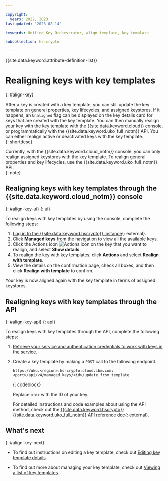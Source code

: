 ```yaml
---

copyright:
  years: 2022, 2023
lastupdated: "2023-08-14"

keywords: Unified Key Orchestrator, align template, key template

subcollection: hs-crypto

---
```


{{site.data.keyword.attribute-definition-list}}



# Realigning keys with key templates
{: #align-key}

After a key is created with a key template, you can still update the key template on general properties, key lifecycles, and assigned keystores. If it happens, an `Unaligned` flag can be displayed on the key details card for keys that are created with the key template. You can then manually realign your key with the key template with the {{site.data.keyword.cloud}} console, or programmatically with the {{site.data.keyword.uko_full_notm}} API. You can either realign active or deactivated keys with the key template.  
{: shortdesc}
  
Currently, with the {{site.data.keyword.cloud_notm}} console, you can only realign assigned keystores with the key template. To realign general properties and key lifecycles, use the {{site.data.keyword.uko_full_notm}} API.  
{: note}


## Realigning keys with key templates through the {{site.data.keyword.cloud_notm}} console
{: #align-key-ui}
{: ui}

To realign keys with key templates by using the console, complete the following steps:

1. [Log in to the {{site.data.keyword.hscrypto}} instance](https://cloud.ibm.com/login){: external}.
2. Click **Managed keys** from the navigation to view all the available keys. 
3. Click the Actions icon ![Actions icon](../icons/action-menu-icon.svg "Actions") on the key that you want to realign, and select **Show details**.
4. To realign the key with key templates, click **Actions** and select **Realign with template**.
5. View the details on the confirmation page, check all boxes, and then click **Realign with template** to confirm.

Your key is now aligned again with the key template in terms of assigned keystores. 

## Realigning keys with key templates through the API
{: #align-key-api}
{: api}

To realign keys with key templates through the API, complete the following steps:

1. [Retrieve your service and authentication credentials to work with keys in the service](/docs/hs-crypto?topic=hs-crypto-set-up-uko-api).
   
2. Create a key template by making a `POST` call to the following endpoint.
    
    ```
    https://uko.<region>.hs-crypto.cloud.ibm.com:<port>/api/v4/managed_keys/<id>/update_from_template
    ```
    {: codeblock}

    Replace `<id>` with the ID of your key.

    For detailed instructions and code examples about using the API method, check out the [{{site.data.keyword.hscrypto}} {{site.data.keyword.uko_full_notm}} API reference doc](/apidocs/uko#update-managed-key-from-template){: external}.


## What's next
{: #align-key-next}

- To find out instructions on editing a key template, check out [Editing key template details](/docs/hs-crypto?topic=hs-crypto-edit-template).

- To find out more about managing your key template, check out [Viewing a list of key templates](/docs/hs-crypto?topic=hs-crypto-view-template).


